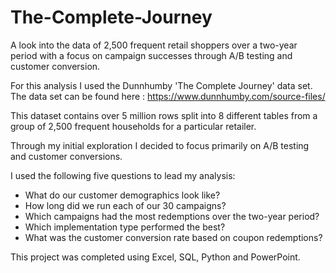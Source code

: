 # The-Complete-Journey
A look into the data of 2,500 frequent retail shoppers over a two-year period with a focus on campaign successes through A/B testing and customer conversion.

For this analysis I used the Dunnhumby 'The Complete Journey' data set. The data set can be found here : https://www.dunnhumby.com/source-files/

This dataset contains over 5 million rows split into 8 different tables from a group of 2,500 frequent households for a particular retailer. 

Through my initial exploration I decided to focus primarily on A/B testing and customer conversions. 

I used the following five questions to lead my analysis: 
- What do our customer demographics look like? 
- How long did we run each of our 30 campaigns? 
- Which campaigns had the most redemptions over the two-year period? 
- Which implementation type performed the best? 
- What was the customer conversion rate based on coupon redemptions? 

This project was completed using Excel, SQL, Python and PowerPoint. 
